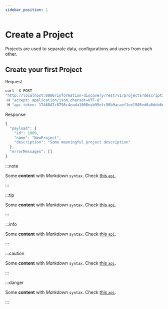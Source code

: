 ```yaml
---
sidebar_position: 1
---
```


# Create a Project

Projects are used to separate data, configurations and users from each other.

## Create your first Project

Request

```js
curl -X POST 
"http://localhost:8080/information-discovery/rest/v1/projects?description=Some%20meaningful%20project%20description&name=NewProject" 
-H "accept: application/json;charset=UTF-8" 
-H "api-token: 1746847c8798c4eada1008eab95efc56b9acaef1ee1505ed6a0deb6ec0a90914"
```

Response

```js
{
  "payload": {
    "id": 1009,
    "name": "NewProject",
    "description": "Some meaningful project description"
  },
  "errorMessages": []
}
```


:::note

Some **content** with _Markdown_ `syntax`. Check [this `api`](#).

:::

:::tip

Some **content** with _Markdown_ `syntax`. Check [this `api`](#).

:::

:::info

Some **content** with _Markdown_ `syntax`. Check [this `api`](#).

:::

:::caution

Some **content** with _Markdown_ `syntax`. Check [this `api`](#).

:::

:::danger

Some **content** with _Markdown_ `syntax`. Check [this `api`](#).

:::